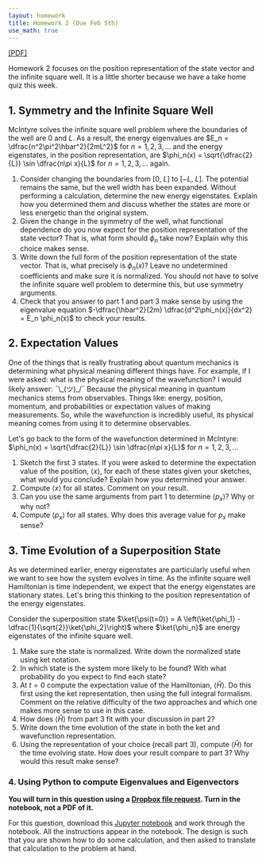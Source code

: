 ```yaml
---
layout: homework
title: Homework 2 (Due Feb 5th)
use_math: true
---
```



[[PDF]](./homework2.pdf)

Homework 2 focuses on the position representation of the state vector and the infinite square well. It is a little shorter because we have a take home quiz this week.

## 1. Symmetry and the Infinite Square Well

McIntyre solves the infinite square well problem where the boundaries of the well are 0 and $L$. As a result, the energy eigenvalues are $E_n = \dfrac{n^2\pi^2\hbar^2}{2mL^2}$ for $n = 1,2,3,\dots$ and the energy eigenstates, in the position representation, are $\phi_n(x) = \sqrt{\dfrac{2}{L}} \sin \dfrac{n\pi x}{L}$ for $n = 1,2,3,\dots$ again.

1. Consider changing the boundaries from [0, $L$] to [$-L$, $L$]. The potential remains the same, but the well width has been expanded. Without performing a calculation, determine the new energy eigenstates. Explain how you determined them and discuss whether the states are more or less energetic than the original system.
2. Given the change in the symmetry of the well, what functional dependence do you now expect for the position representation of the state vector? That is, what form should $\phi_n$ take now? Explain why this choice makes sense.
3. Write down the full form of the position representation of the state vector. That is, what precisely is $\phi_n(x)$? Leave no undetermined coefficients and make sure it is normalized. You should not have to solve the infinite square well problem to determine this, but use symmetry arguments.
4. Check that you answer to part 1 and part 3 make sense by using the eigenvalue equation $-\dfrac{\hbar^2}{2m} \dfrac{d^2\phi_n(x)}{dx^2} = E_n \phi_n(x)$ to check your results.


## 2. Expectation Values

One of the things that is really frustrating about quantum mechanics is determining what physical meaning different things have. For example, if I were asked: what is the physical meaning of the wavefunction? I would likely answer: ¯\\\_(ツ)\_/¯ Because the physical meaning in quantum mechanics stems from observables. Things like: energy, position, momentum, and probabilities or expectation values of making measurements. So, while the wavefunction is incredibly useful, its physical meaning comes from using it to determine observables.

Let's go back to the form of the wavefunction determined in McIntyre: $\phi_n(x) = \sqrt{\dfrac{2}{L}} \sin \dfrac{n\pi x}{L}$ for $n = 1,2,3,\dots$

1. Sketch the first 3 states. If you were asked to determine the expectation value of the position, $\langle x \rangle$, for each of these states given your sketches, what would you conclude? Explain how you determined your answer.
2. Compute $\langle x \rangle$ for all states. Comment on your result.
3. Can you use the same arguments from part 1 to determine $\langle p_x \rangle$? Why or why not?
4. Compute $\langle p_x \rangle$ for all states. Why does this average value for $p_x$ make sense?

## 3. Time Evolution of a Superposition State

As we determined earlier, energy eigenstates are particularly useful when we want to see how the system evolves in time. As the infinite square well Hamiltonian is time independent, we expect that the energy eigenstates are stationary states. Let's bring this thinking to the position representation of the energy eigenstates.

Consider the superposition state $\ket{\psi(t=0)} = A \left(\ket{\phi_1} - \dfrac{1}{\sqrt{2}}\ket{\phi_2}\right)$ where $\ket{\phi_n}$ are energy eigenstates of the infinite square well.

1. Make sure the state is normalized. Write down the normalized state using ket notation.
2. In which state is the system more likely to be found? With what probability do you expect to find each state?
3. At $t=0$ compute the expectation value of the Hamiltonian, $\langle \hat{H} \rangle$. Do this first using the ket representation, then using the full integral formalism. Comment on the relative difficulty of the two approaches and which one makes more sense to use in this case.
4. How does $\langle \hat{H} \rangle$ from part 3 fit with your discussion in part 2?
5. Write down the time evolution of the state in both the ket and wavefunction representation.
6. Using the representation of your choice (recall part 3), compute $\langle \hat{H} \rangle$ for the time evolving state. How does your result compare to part 3? Why would this result make sense?

### 4. Using Python to compute Eigenvalues and Eigenvectors

**You will turn in this question using a [Dropbox file request](https://www.dropbox.com/request/vscBnPjYqOEUk1VyPOO0). Turn in the notebook, not a PDF of it.**

For this question, download this [Jupyter notebook](./notebooks/Homework2_Problem4_STUDENT.ipynb) and work through the notebook. All the instructions appear in the notebook. The design is such that you are shown how to do some calculation, and then asked to translate that calculation to the problem at hand.
